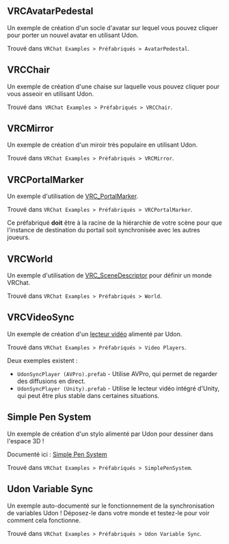 

## VRCAvatarPedestal
Un exemple de création d'un socle d'avatar sur lequel vous pouvez cliquer pour porter un nouvel avatar en utilisant Udon.

Trouvé dans `VRChat Examples > Préfabriqués > AvatarPedestal`.

## VRCChair
Un exemple de création d'une chaise sur laquelle vous pouvez cliquer pour vous asseoir en utilisant Udon.

Trouvé dans` VRChat Examples > Préfabriqués > VRCChair`.

## VRCMirror
Un exemple de création d'un miroir très populaire en utilisant Udon.

Trouvé dans `VRChat Examples > Préfabriqués > VRCMirror`.

## VRCPortalMarker
Un exemple d'utilisation de [VRC_PortalMarker](/worlds/components/vrc_portalmarker).

Trouvé dans `VRChat Examples > Préfabriqués > VRCPortalMarker`.

Ce préfabriqué **doit** être à la racine de la hiérarchie de votre scène pour que l'instance de destination du portail soit synchronisée avec les autres joueurs.

## VRCWorld
Un exemple d'utilisation de [VRC_SceneDescriptor](/worlds/components/vrc_scenedescriptor) pour définir un monde VRChat.

Trouvé dans `VRChat Examples > Préfabriqués > World`.

## VRCVideoSync
Un exemple de création d'un [lecteur vidéo](/worlds/udon/video-players/) alimenté par Udon.

Trouvé dans `VRChat Examples > Préfabriqués > Video Players`.

Deux exemples existent :
- `UdonSyncPlayer (AVPro).prefab` - Utilise AVPro, qui permet de regarder des diffusions en direct.
- `UdonSyncPlayer (Unity).prefab` - Utilise le lecteur vidéo intégré d'Unity, qui peut être plus stable dans certaines situations.

## Simple Pen System
Un exemple de création d'un stylo alimenté par Udon pour dessiner dans l'espace 3D !

Documenté ici : [Simple Pen System](/worlds/examples/udon-example-scene/simple-pen-system)

Trouvé dans `VRChat Examples > Préfabriqués > SimplePenSystem`.

## Udon Variable Sync
Un exemple auto-documenté sur le fonctionnement de la synchronisation de variables Udon ! Déposez-le dans votre monde et testez-le pour voir comment cela fonctionne.

Trouvé dans `VRChat Examples > Préfabriqués > Udon Variable Sync`.